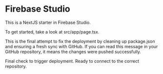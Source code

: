# Firebase Studio

This is a NextJS starter in Firebase Studio.

To get started, take a look at src/app/page.tsx.

This is the final attempt to fix the deployment by cleaning up package.json and ensuring a fresh sync with GitHub. If you can read this message in your GitHub repository, it means the changes were pushed successfully.

Final check to trigger deployment. Ready to connect to the correct repository.